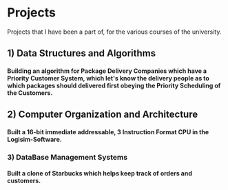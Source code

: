 # Projects
Projects that I have been a part of, for the various courses of the university.

## 1) Data Structures and Algorithms
#### Building an algorithm for Package Delivery Companies which have a Priority Customer System, which let's know the delivery people as to which packages should delivered first obeying the Priority Scheduling of the Customers.

## 2) Computer Organization and Architecture
#### Built a 16-bit immediate addressable, 3 Instruction Format CPU in the Logisim-Software.

### 3) DataBase Management Systems
#### Built a clone of Starbucks which helps keep track of orders and customers.

